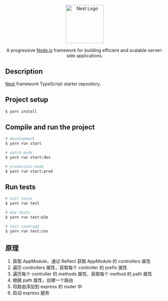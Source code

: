 <p align="center">
  <a href="http://nestjs.com/" target="blank"><img src="https://nestjs.com/img/logo-small.svg" width="120" alt="Nest Logo" /></a>
</p>

[circleci-image]: https://img.shields.io/circleci/build/github/nestjs/nest/master?token=abc123def456
[circleci-url]: https://circleci.com/gh/nestjs/nest

  <p align="center">A progressive <a href="http://nodejs.org" target="_blank">Node.js</a> framework for building efficient and scalable server-side applications.</p>
   

## Description

[Nest](https://github.com/nestjs/nest) framework TypeScript starter repository.

## Project setup

```bash
$ yarn install
```

## Compile and run the project

```bash
# development
$ yarn run start

# watch mode
$ yarn run start:dev

# production mode
$ yarn run start:prod
```

## Run tests

```bash
# unit tests
$ yarn run test

# e2e tests
$ yarn run test:e2e

# test coverage
$ yarn run test:cov
```



## 原理
1. 获取 AppModule，通过 Reflect 获取 AppModule 的 controllers 属性
2. 遍历 controllers 属性，获取每个 controller 的 prefix 属性
3. 遍历每个 controller 的 methods 属性，获取每个 method 的 path 属性
4. 根据 path 属性，创建一个路由
5. 将路由添加到 express 的 router 中
6. 启动 express 服务



 